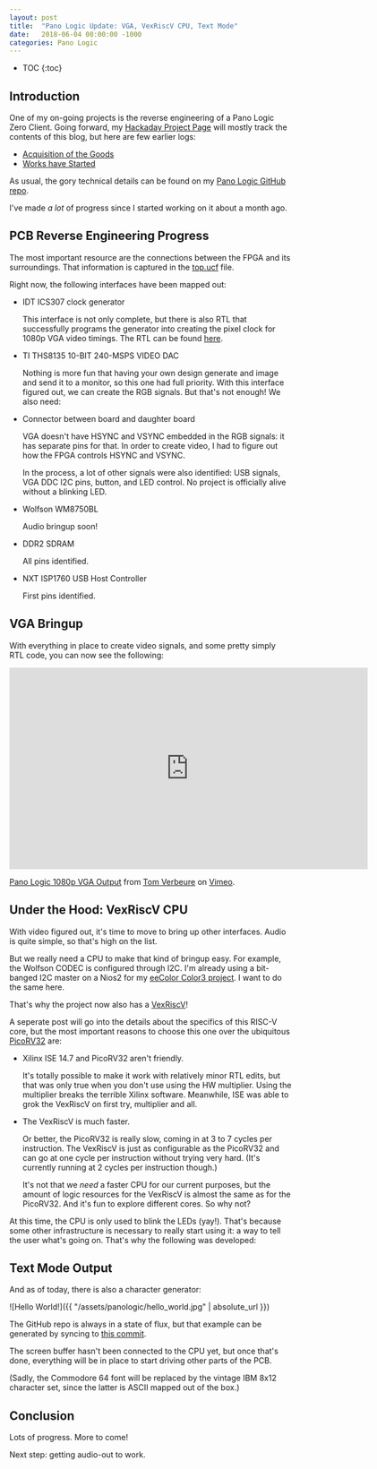 ```yaml
---
layout: post
title:  "Pano Logic Update: VGA, VexRiscV CPU, Text Mode"
date:   2018-06-04 00:00:00 -1000
categories: Pano Logic
---
```


* TOC
{:toc}

Introduction
------------

One of my on-going projects is the reverse engineering of a Pano Logic Zero Client. 
Going forward, my [Hackaday Project Page](https://hackaday.io/project/136227-pano-logic-zero-client-g1) will mostly
track the contents of this blog, but here are few earlier logs:

* [Acquisition of the Goods](https://hackaday.io/project/136227-pano-logic-zero-client-g1/log/144009-acquisition-of-the-goods)
* [Works have Started](https://hackaday.io/project/136227-pano-logic-zero-client-g1/log/146078-works-have-started)

As usual, the gory technical details can be found on my [Pano Logic GitHub repo](https://github.com/tomverbeure/panologic).

I've made *a lot* of progress since I started working on it about a month ago.

PCB Reverse Engineering Progress
--------------------------------

The most important resource are the connections between the FPGA and its surroundings. That information is captured
in the [top.ucf](https://github.com/tomverbeure/panologic/blob/master/shared/top.ucf) file.

Right now, the following interfaces have been mapped out:

* IDT ICS307 clock generator

    This interface is not only complete, but there is also RTL that successfully programs the generator into creating
    the pixel clock for 1080p VGA video timings. The RTL can be found [here](https://github.com/tomverbeure/panologic/blob/d0000673ed974a06547cc7733052c7b5367c0027/bringup/rtl/top.v#L235-L261).

* TI THS8135 10-BIT 240-MSPS VIDEO DAC

    Nothing is more fun that having your own design generate and image and send it to a monitor, so this one had full priority. With this
    interface figured out, we can create the RGB signals. But that's not enough! We also need:

* Connector between board and daughter board

    VGA doesn't have HSYNC and VSYNC embedded in the RGB signals: it has separate pins for that. In order to create video, I 
    had to figure out how the FPGA controls HSYNC and VSYNC. 

    In the process, a lot of other signals were also identified: USB signals, VGA DDC I2C pins, button, and LED control. No
    project is officially alive without a blinking LED. 

* Wolfson WM8750BL

    Audio bringup soon!

* DDR2 SDRAM

    All pins identified.

* NXT ISP1760 USB Host Controller

    First pins identified.

VGA Bringup
-----------

With everything in place to create video signals, and some pretty simply RTL code, you can now see the following:

<iframe src="https://player.vimeo.com/video/269570765" width="640" height="360" frameborder="0" webkitallowfullscreen mozallowfullscreen allowfullscreen></iframe>
<p><a href="https://vimeo.com/269570765">Pano Logic 1080p VGA Output</a> from <a href="https://vimeo.com/user84042268">Tom Verbeure</a> on <a href="https://vimeo.com">Vimeo</a>.</p>


Under the Hood: VexRiscV CPU
----------------------------

With video figured out, it's time to move to bring up other interfaces. Audio is quite simple, so that's high on the list.

But we really need a CPU to make that kind of bringup easy. For example, the Wolfson CODEC is configured through I2C. I'm already using
a bit-banged I2C master on a Nios2 for my [eeColor Color3 project](https://hackaday.io/project/122480-eecolor-color3). I want to do the 
same here.

That's why the project now also has a [VexRiscV](https://github.com/SpinalHDL/VexRiscv)!

A seperate post will go into the details about the specifics of this RISC-V core, but the most important reasons to choose this one over the
ubiquitous [PicoRV32](https://github.com/cliffordwolf/picorv32) are:

* Xilinx ISE 14.7 and PicoRV32 aren't friendly.

    It's totally possible to make it work with relatively minor RTL edits, but that was only true when you don't use using the HW multiplier.
    Using the multiplier breaks the terrible Xilinx software. Meanwhile, ISE was able to grok the VexRiscV on first try, multiplier and all.

* The VexRiscV is much faster.

    Or better, the PicoRV32 is really slow, coming in at 3 to 7 cycles per instruction. The VexRiscV is just as configurable as the PicoRV32 and
    can go at one cycle per instruction without trying very hard. (It's currently running at 2 cycles per instruction though.)

    It's not that we *need* a faster CPU for our current purposes, but the amount of logic resources for the VexRiscV is almost the same as for the PicoRV32. 
    And it's fun to explore different cores. So why not?

At this time, the CPU is only used to blink the LEDs (yay!). That's because some other infrastructure is necessary to really start using it: a way
to tell the user what's going on. That's why the following was developed:

Text Mode Output
----------------

And as of today, there is also a character generator:

![Hello World!]({{ "/assets/panologic/hello_world.jpg" | absolute_url }})

The GitHub repo is always in a state of flux, but that example can be generated by syncing to [this commit](https://github.com/tomverbeure/panologic/tree/9623e76faa0be999053b9bdbe4ac0d772e0d73a5).

The screen buffer hasn't been connected to the CPU yet, but once that's done, everything will be in place to start driving other parts of the PCB.

(Sadly, the Commodore 64 font will be replaced by the vintage IBM 8x12 character set, since the latter is ASCII mapped out of the box.)

Conclusion
----------

Lots of progress. More to come!

Next step: getting audio-out to work.

